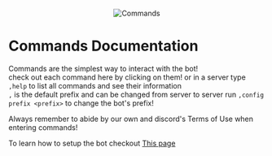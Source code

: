 <div align="center" style="padding-top:25px">
	<img src="https://i.ibb.co/hBmSRnc/commands.png" title="Commands" alt="Commands" />
</div>

# Commands Documentation

Commands are the simplest way to interact with the bot!  
check out each command here by clicking on them! or in a server type ``,help`` to list all commands and see their information   
``,`` is the default prefix and can be changed from server to server run ```,config prefix <prefix>``` to change the bot's prefix!

Always remember to abide by our own and discord's Terms of Use when entering commands!

To learn how to setup the bot checkout [This page](/botsetup)
